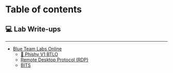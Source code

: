 # Table of contents

## 💻 Lab Write-ups

***

* [Blue Team Labs Online](README.md)
  * [📝 Phishy V1 BTLO](blue-team-labs-online/phishy-v1-btlo.md)
  * [Remote Desktop Protocol (RDP)](blue-team-labs-online/remote-desktop-protocol-rdp.md)
  * [BITS](blue-team-labs-online/bits.md)
